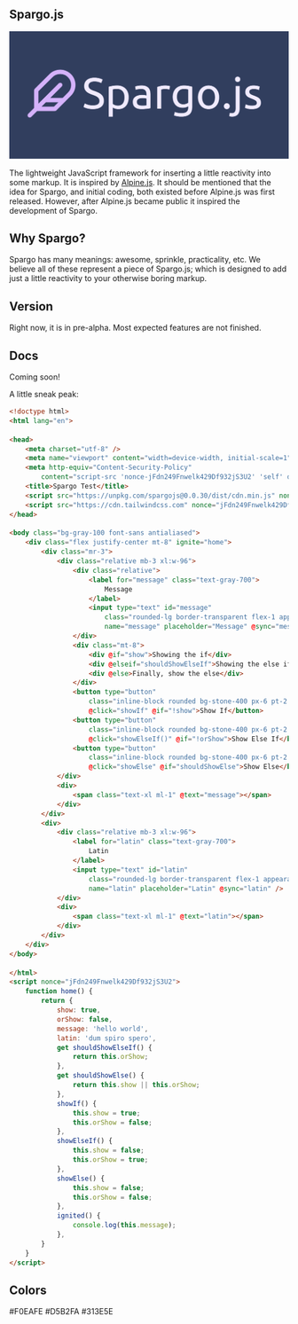 ## Spargo.js

<p align="center"><img src="/logo_with_text.png" alt="Spargo.js Logo"></p>

The lightweight JavaScript framework for inserting a little reactivity into some markup. It is inspired by [Alpine.js](https://github.com/alpinejs/alpine). It should be mentioned that the idea for Spargo, and initial coding, both existed before Alpine.js was first released. However, after Alpine.js became public it inspired the development of Spargo.

## Why Spargo?

Spargo has many meanings: awesome, sprinkle, practicality, etc. We believe all of these represent a piece of Spargo.js; which is designed to add just a little reactivity to your otherwise boring markup.

## Version

Right now, it is in pre-alpha. Most expected features are not finished.

## Docs

Coming soon!

A little sneak peak:

```html
<!doctype html>
<html lang="en">

<head>
    <meta charset="utf-8" />
    <meta name="viewport" content="width=device-width, initial-scale=1">
    <meta http-equiv="Content-Security-Policy"
        content="script-src 'nonce-jFdn249Fnwelk429Df932jS3U2' 'self' data:; default-src 'self'; style-src https://cdn.tailwindcss.com 'unsafe-inline'">
    <title>Spargo Test</title>
    <script src="https://unpkg.com/spargojs@0.0.30/dist/cdn.min.js" nonce="jFdn249Fnwelk429Df932jS3U2" defer></script>
    <script src="https://cdn.tailwindcss.com" nonce="jFdn249Fnwelk429Df932jS3U2"></script>
</head>

<body class="bg-gray-100 font-sans antialiased">
    <div class="flex justify-center mt-8" ignite="home">
        <div class="mr-3">
            <div class="relative mb-3 xl:w-96">
                <div class="relative">
                    <label for="message" class="text-gray-700">
                        Message
                    </label>
                    <input type="text" id="message"
                        class="rounded-lg border-transparent flex-1 appearance-none border border-gray-300 w-full py-2 px-4 bg-white text-gray-700 placeholder-gray-400 shadow-sm text-base focus:outline-none focus:ring-2 focus:ring-stone-600 focus:border-transparent"
                        name="message" placeholder="Message" @sync="message" />
                </div>
                <div class="mt-8">
                    <div @if="show">Showing the if</div>
                    <div @elseif="shouldShowElseIf">Showing the else if</div>
                    <div @else>Finally, show the else</div>
                </div>
                <button type="button"
                    class="inline-block rounded bg-stone-400 px-6 pt-2.5 pb-2 text-xs font-medium uppercase leading-normal text-stone-900 transition duration-150 ease-in-out hover:bg-zinc-300 focus:bg-primary-zink-200 focus:outline-none focus:ring-0 active:bg-primary-zink-400"
                    @click="showIf" @if="!show">Show If</button>
                <button type="button"
                    class="inline-block rounded bg-stone-400 px-6 pt-2.5 pb-2 text-xs font-medium uppercase leading-normal text-stone-900 transition duration-150 ease-in-out hover:bg-zinc-300 focus:bg-primary-zink-200 focus:outline-none focus:ring-0 active:bg-primary-zink-400"
                    @click="showElseIf()" @if="!orShow">Show Else If</button>
                <button type="button"
                    class="inline-block rounded bg-stone-400 px-6 pt-2.5 pb-2 text-xs font-medium uppercase leading-normal text-stone-900 transition duration-150 ease-in-out hover:bg-zinc-300 focus:bg-primary-zink-200 focus:outline-none focus:ring-0 active:bg-primary-zink-400"
                    @click="showElse" @if="shouldShowElse">Show Else</button>
            </div>
            <div>
                <span class="text-xl ml-1" @text="message"></span>
            </div>
        </div>
        <div>
            <div class="relative mb-3 xl:w-96">
                <label for="latin" class="text-gray-700">
                    Latin
                </label>
                <input type="text" id="latin"
                    class="rounded-lg border-transparent flex-1 appearance-none border border-gray-300 w-full py-2 px-4 bg-white text-gray-700 placeholder-gray-400 shadow-sm text-base focus:outline-none focus:ring-2 focus:ring-stone-600 focus:border-transparent"
                    name="latin" placeholder="Latin" @sync="latin" />
            </div>
            <div>
                <span class="text-xl ml-1" @text="latin"></span>
            </div>
        </div>
    </div>
</body>

</html>
<script nonce="jFdn249Fnwelk429Df932jS3U2">
    function home() {
        return {
            show: true,
            orShow: false,
            message: 'hello world',
            latin: 'dum spiro spero',
            get shouldShowElseIf() {
                return this.orShow;
            },
            get shouldShowElse() {
                return this.show || this.orShow;
            },
            showIf() {
                this.show = true;
                this.orShow = false;
            },
            showElseIf() {
                this.show = false;
                this.orShow = true;
            },
            showElse() {
                this.show = false;
                this.orShow = false;
            },
            ignited() {
                console.log(this.message);
            },
        }
    }
</script>
```

## Colors
#F0EAFE
#D5B2FA
#313E5E